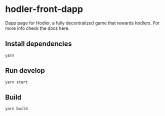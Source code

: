 # hodler-front-dapp
Dapp page for Hodler, a fully decentralized game that rewards hodlers. For more info check the docs here.

## Install dependencies
`yarn`

## Run develop
`yarn start`

## Build
`yarn build`